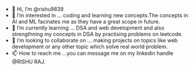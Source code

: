 - 👋 Hi, I’m @rishu9839
- 👀 I’m interested in ... coding and learning new concepts.The concepts in AI and ML facinates me as they have a great scope in future.
- 🌱 I’m currently learning ... DSA and web development and also strengthning my concepts in DSA by practising problems on leetcode.
- 💞️ I’m looking to collaborate on ... making projects on topics like web development or any other topic which solve real world problem.
- 📫 How to reach me ...you can message me on my linkedin handle @RISHU RAJ.

<!---
rishu9839/rishu9839 is a ✨ special ✨ repository because its `README.md` (this file) appears on your GitHub profile.
You can click the Preview link to take a look at your changes.
--->
